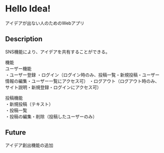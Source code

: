 Hello Idea!
====

アイデアが出ない人のためのWebアプリ

## Description
SNS機能により、アイデアを共有することができる。  

機能  
ユーザー機能  
  ・ユーザー登録
  ・ログイン（ログイン時のみ、投稿一覧・新規投稿・ユーザー情報の編集・ユーザー一覧にアクセス可）
  ・ログアウト（ログアウト時のみ、サイト説明・新規登録・ログインにアクセス可）  
  
投稿機能  
  ・新規投稿（テキスト）  
  ・投稿一覧  
  ・投稿の編集・削除（投稿したユーザーのみ）  

## Future
アイデア創出機能の追加
